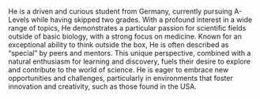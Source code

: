 He is a driven and curious student from Germany, currently pursuing A-Levels while having skipped two grades. With a profound interest in a wide range of topics, He demonstrates a particular passion for scientific fields outside of basic biology, with a strong focus on medicine. Known for an exceptional ability to think outside the box, He is often described as “special” by peers and mentors. This unique perspective, combined with a natural enthusiasm for learning and discovery, fuels their desire to explore and contribute to the world of science. He is eager to embrace new opportunities and challenges, particularly in environments that foster innovation and creativity, such as those found in the USA.
